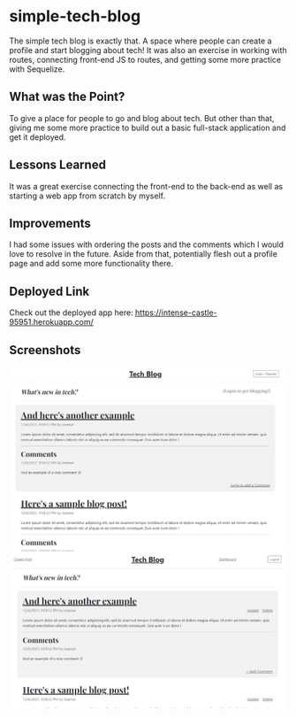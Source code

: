 # simple-tech-blog
The simple tech blog is exactly that. A space where people can create a profile and start blogging about tech! It was also an exercise in working with routes, connecting front-end JS to routes, and getting some more practice with Sequelize.

## What was the Point?
To give a place for people to go and blog about tech. But other than that, giving me some more practice to build out a basic full-stack application and get it deployed.

## Lessons Learned
It was a great exercise connecting the front-end to the back-end as well as starting a web app from scratch by myself.

## Improvements
I had some issues with ordering the posts and the comments which I would love to resolve in the future. Aside from that, potentially flesh out a profile page and add some more functionality there.

## Deployed Link
Check out the deployed app here: https://intense-castle-95951.herokuapp.com/
## Screenshots
![Screenshot of the home page without logging in](./assets/images/logged-out-home.PNG)
![Screenshot of the home page after logging in](./assets/images/logged-in-home.PNG)